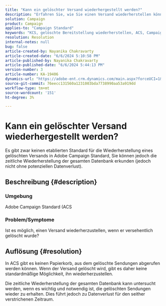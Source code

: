 ```yaml
---
title: "Kann ein gelöschter Versand wiederhergestellt werden?"
description: "Erfahren Sie, wie Sie einen Versand wiederherstellen können, wenn er versehentlich gelöscht wurde und dessen Folgen sich daraus ergeben."
solution: Campaign
product: Campaign
applies-to: "Campaign Standard"
keywords: "KCS, gelöschte Bereitstellung wiederherstellen, ACS, Campaign Standard"
resolution: Resolution
internal-notes: null
bug: false
article-created-by: Nayanika Chakravarty
article-created-date: "6/6/2024 5:10:58 PM"
article-published-by: Nayanika Chakravarty
article-published-date: "6/6/2024 5:44:13 PM"
version-number: 3
article-number: KA-19406
dynamics-url: "https://adobe-ent.crm.dynamics.com/main.aspx?forceUCI=1&pagetype=entityrecord&etn=knowledgearticle&id=48d7a0b8-2724-ef11-840a-00224809adb3"
source-git-commit: 76eecc131560a1231003bda7738990aa53a919dd
workflow-type: tm+mt
source-wordcount: '151'
ht-degree: 3%

---
```


# Kann ein gelöschter Versand wiederhergestellt werden?


Es gibt zwar keinen etablierten Standard für die Wiederherstellung eines gelöschten Versands in Adobe Campaign Standard, Sie können jedoch die zeitliche Wiederherstellung der gesamten Datenbank erkunden (jedoch nicht ohne potenziellen Datenverlust).

## Beschreibung {#description}


### <b>Umgebung</b>

Adobe Campaign Standard (ACS

### <b>Problem/Symptome</b>

Ist es möglich, einen Versand wiederherzustellen, wenn er versehentlich gelöscht wurde?


## Auflösung {#resolution}


In ACS gibt es keinen Papierkorb, aus dem gelöschte Sendungen abgerufen werden können. Wenn der Versand gelöscht wird, gibt es daher keine standardmäßige Möglichkeit, ihn wiederherzustellen.

Die zeitliche Wiederherstellung der gesamten Datenbank kann untersucht werden, wenn es wichtig und notwendig ist, die gelöschten Sendungen wieder zu erhalten. Dies führt jedoch zu Datenverlust für den seither verstrichenen Zeitraum.
